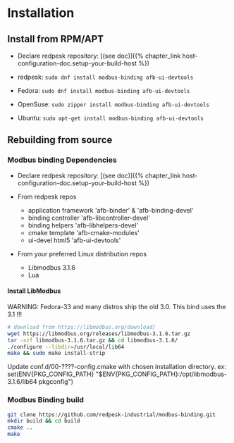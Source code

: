 # Installation

## Install from RPM/APT

* Declare redpesk repository: [(see doc)]({% chapter_link host-configuration-doc.setup-your-build-host %})

* redpesk: `sudo dnf install modbus-binding afb-ui-devtools`
* Fedora: `sudo dnf install modbus-binding afb-ui-devtools`
* OpenSuse: `sudo zipper install modbus-binding afb-ui-devtools`
* Ubuntu: `sudo apt-get install modbus-binding afb-ui-devtools`

## Rebuilding from source

### Modbus binding Dependencies

* Declare redpesk repository: [(see doc)]({% chapter_link host-configuration-doc.setup-your-build-host %})

* From redpesk repos
  * application framework 'afb-binder' & 'afb-binding-devel'
  * binding controller 'afb-libcontroller-devel'
  * binding helpers 'afb-libhelpers-devel'
  * cmake template 'afb-cmake-modules'
  * ui-devel html5 'afb-ui-devtools'
* From your preferred Linux distribution repos
  * Libmodbus 3.1.6
  * Lua

#### Install LibModbus

WARNING: Fedora-33 and many distros ship the old 3.0. This bind uses the 3.1 !!!

```bash
# download from https://libmodbus.org/download/
wget https://libmodbus.org/releases/libmodbus-3.1.6.tar.gz
tar -xzf libmodbus-3.1.6.tar.gz && cd libmodbus-3.1.6/
./configure --libdir=/usr/local/lib64
make && sudo make install-strip
```

Update conf.d/00-????-config.cmake with chosen installation directory. ex: set(ENV{PKG_CONFIG_PATH} "$ENV{PKG_CONFIG_PATH}:/opt/libmodbus-3.1.6/lib64 pkgconfig")

### Modbus Binding build

```bash
git clone https://github.com/redpesk-industrial/modbus-binding.git
mkdir build && cd build
cmake ..
make
```
